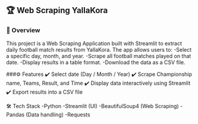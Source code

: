 ## 🏆 Web Scraping YallaKora
### 📌 Overview
This project is a Web Scraping Application built with Streamlit to extract daily football match results from YallaKora.
The app allows users to:
-Select a specific day, month, and year.
-Scrape all football matches played on that date.
-Display results in a table format.
-Download the data as a CSV file.

###⚙️ Features
✔️ Select date (Day / Month / Year)
✔️ Scrape Championship name, Teams, Result, and Time
✔️ Display data interactively using Streamlit
✔️ Export results into a CSV file

🛠️ Tech Stack
-Python
-Streamlit (UI)
-BeautifulSoup4 (Web Scraping)
-Pandas (Data handling)
-Requests
